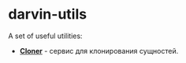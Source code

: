 # darvin-utils
A set of useful utilities:

- [**Cloner**](/Resources/doc/cloner.md) - сервис для клонирования сущностей.
